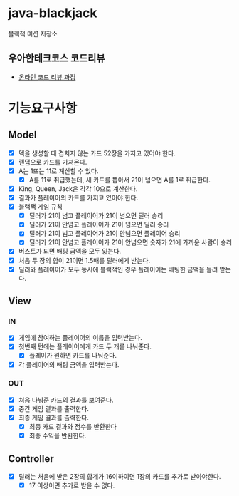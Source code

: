 # java-blackjack

블랙잭 미션 저장소

## 우아한테크코스 코드리뷰

- [온라인 코드 리뷰 과정](https://github.com/woowacourse/woowacourse-docs/blob/master/maincourse/README.md)

# 기능요구사항
## Model
- [x] 덱을 생성할 때 겹치지 않는 카드 52장을 가지고 있어야 한다.
- [x] 랜덤으로 카드를 가져온다.
- [x] A는 1또는 11로 계산할 수 있다.
    - [x] A를 11로 취급했는데, 새 카드를 뽑아서 21이 넘으면 A를 1로 취급한다.
- [x] King, Queen, Jack은 각각 10으로 계산한다.
- [x] 결과가 플레이어의 카드를 가지고 있어야 한다.
- [x] 블랙잭 게임 규칙
    - [x] 딜러가 21이 넘고 플레이어가 21이 넘으면 딜러 승리
    - [x] 딜러가 21이 안넘고 플레이어가 21이 넘으면 딜러 승리
    - [x] 딜러가 21이 넘고 플레이어가 21이 안넘으면 플레이어 승리
    - [x] 딜러가 21이 안넘고 플레이어가 21이 안넘으면 숫자가 21에 가까운 사람이 승리
- [x] 버스트가 되면 배팅 금액을 모두 잃는다.
- [x] 처음 두 장의 합이 21이면 1.5배를 딜러에게 받는다.
- [x] 딜러와 플레이어가 모두 동시에 블랙잭인 경우 플레이어는 베팅한 금액을 돌려 받는다.

## View
### IN
- [x] 게임에 참여하는 플레이어의 이름을 입력받는다.
- [x] 첫번째 턴에는 플레이어에게 카드 두 개를 나눠준다.
    - [x] 플레이가 원하면 카드를 나눠준다.
- [x] 각 플레이어의 배팅 금액을 입력받는다.

### OUT
- [x] 처음 나눠준 카드의 결과를 보여준다.
- [x] 중간 게임 결과를 출력한다.
- [x] 최종 게임 결과를 출력한다.
    - [x] 최종 카드 결과와 점수를 반환한다
    - [x] 최종 수익을 반환한다.

## Controller
- [x] 딜러는 처음에 받은 2장의 합계가 16이하이면 1장의 카드를 추가로 받아야한다.
    - [x] 17 이상이면 추가로 받을 수 없다.
